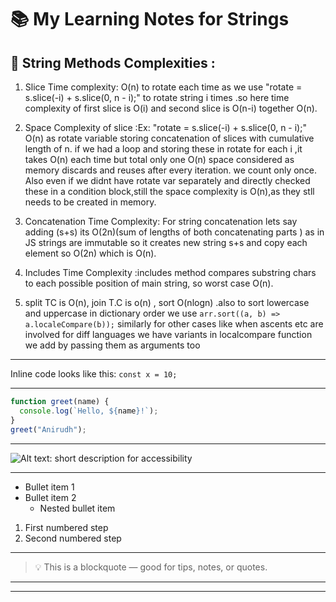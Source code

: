 
# 📚 My Learning Notes for Strings
<!-- USE CTRL+SHIFT+V inside md file to preview rendered in vscode itself -->
## 📌 String Methods Complexities :
1. Slice Time complexity: O(n) to rotate each time as we use "rotate = s.slice(-i) + s.slice(0, n - i);" to rotate string  i times .so here time complexity of first slice is O(i) and second slice is O(n-i) together O(n).

2. Space Complexity of slice :Ex: "rotate = s.slice(-i) + s.slice(0, n - i);" O(n) as  rotate variable storing concatenation of slices with cumulative length of n.
if we had a loop and storing these in rotate for each i ,it takes O(n) each time but total only one  O(n) space  considered as  memory discards and reuses after every iteration.
we count only once.
Also even if we didnt have rotate var separately and directly checked these in a condition block,still the space 
complexity is O(n),as they stll needs to be created in memory.

3. Concatenation Time Complexity: For string concatenation lets say adding (s+s) its O(2n)(sum of lengths of both concatenating parts ) as in JS strings are immutable so it  creates new string s+s and copy each element  so O(2n) 
which is  O(n).

4. Includes Time Complexity :includes method compares substring chars to each possible position of main string, so worst case O(n).
5. split TC is O(n), join T.C is o(n) , sort O(nlogn) .also to sort lowercase and uppercase in dictionary order 
  we use `arr.sort((a, b) => a.localeCompare(b));` similarly for other cases like when ascents etc are involved for diff languages we have variants in localcompare function we add by passing them as arguments too


---



Inline code looks like this: `const x = 10;`

---

<!-- ===================== -->
<!--     JS CODE BLOCK     -->
<!-- ===================== -->
```js
function greet(name) {
  console.log(`Hello, ${name}!`);
}
greet("Anirudh");
```

---

<!-- ===================== -->
<!--        IMAGE          -->
<!-- ===================== -->
![Alt text: short description for accessibility](images/example.png)
<!-- Replace 'images/example.png' with your image path or URL.
     The alt text describes the image for screen readers or if the image can't load -->

---

<!-- ===================== -->
<!--       LISTS           -->
<!-- ===================== -->
- Bullet item 1
- Bullet item 2  
  - Nested bullet item

1. First numbered step
2. Second numbered step

---

<!-- ===================== -->
<!--     BLOCKQUOTE        -->
<!-- ===================== -->
> 💡 This is a blockquote — good for tips, notes, or quotes.

---

<!-- ===================== -->
<!--    HORIZONTAL LINE    -->
<!-- ===================== -->
---
<!-- Creates a horizontal rule to separate sections -->
